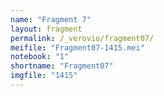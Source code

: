```yaml
---
name: "Fragment 7"
layout: fragment
permalink: /_verovio/fragment07/
meifile: "Fragment07-1415.mei"
notebook: "1"
shortname: "Fragment07"
imgfile: "1415"
---
```

